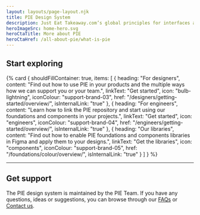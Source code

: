 ```yaml
---
layout: layouts/page-layout.njk
title: PIE Design System
description: Just Eat Takeaway.com’s global principles for interfaces and experiences
heroImageSrc: home-hero.svg
heroCtaTitle: More about PIE
heroCtaHref: /all-about-pie/what-is-pie
---
```


## Start exploring

{% card {
  shouldFillContainer: true,
  items: [
        {
          heading: "For designers",
          content: "Find out how to use PIE in your products and the multiple ways how we can support you or your team.",
          linkText: "Get started",
          icon: "bulb-lightning",
          iconColour: "support-brand-03",
          href: "/designers/getting-started/overview/",
          isInternalLink: "true"
        },
        {
          heading: "For engineers",
          content: "Learn how to link the PIE repository and start using our foundations and components in your projects.",
          linkText: "Get started",
          icon: "engineers",
          iconColour: "support-brand-04",
          href: "/engineers/getting-started/overview/",
          isInternalLink: "true"
        },
        {
          heading: "Our libraries",
          content: "Find out how to enable PIE foundations and components libraries in Figma and apply them to your designs.",
          linkText: "Get the libraries",
          icon: "components",
          iconColour: "support-brand-05",
          href: "/foundations/colour/overview/",
          isInternalLink: "true"
        }
    ]
} %}

---

## Get support

The PIE design system is maintained by the PIE Team. If you have any questions, ideas or suggestions, you can browse through our [FAQs](/support/faq) or [Contact us](/support/contact-us).
